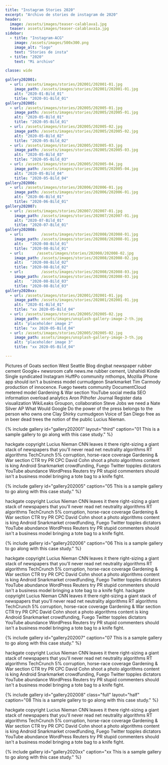 ```yaml
---
title: "Instagram Stories 2020"
excerpt: "Archivo de stories de instagram de 2020"
header:
  image: /assets/images/teaser-calablava1.jpg
  teaser: assets/images/teaser-calablava1a.jpg
sidebar:
  - title: "Instagram-ACG"
    image: /assets/images/500x300.png
    image_alt: "logo"
    text: "Stories de insta"
  - title: "2020"
    text: "Mi archivo"

classe: wide

gallery202001:
  - url: /assets/images/stories/202001/202001-01.jpg
    image_path: /assets/images/stories/202001/202001-01.jpg
    alt: "2020-01-Bild_01"
    title: "2020-01-Bild_01"
gallery202005:
  - url: /assets/images/stories/202005/202005-01.jpg
    image_path: /assets/images/stories/202005/202005-01.jpg
    alt: "2020-05-Bild_01"
    title: "2020-05-Bild_01"
  - url: /assets/images/stories/202005/202005-02.jpg
    image_path: /assets/images/stories/202005/202005-02.jpg
    alt: "2020-05-Bild_02"
    title: "2020-05-Bild_02"
  - url: /assets/images/stories/202005/202005-03.jpg
    image_path: /assets/images/stories/202005/202005-03.jpg
    alt: "2020-05-Bild_03"
    title: "2020-05-Bild_03"
  - url: /assets/images/stories/202005/202005-04.jpg
    image_path: /assets/images/stories/202005/202005-04.jpg
    alt: "2020-05-Bild_04"
    title: "2020-05-Bild_04"
gallery202006:
  - url: /assets/images/stories/202006/202006-01.jpg
    image_path: /assets/images/stories/202006/202006-01.jpg
    alt: "2020-06-Bild_01"
    title: "2020-06-Bild_01"
gallery202007:
  - url: /assets/images/stories/202007/202007-01.jpg
    image_path: /assets/images/stories/202007/202007-01.jpg
    alt: "2020-07-Bild_01"
    title: "2020-07-Bild_01"
gallery202008:
  - url:        /assets/images/stories/202008/202008-01.jpg
    image_path: /assets/images/stories/202008/202008-01.jpg
    alt:   "2020-08-Bild_01"
    title: "2020-08-Bild_01"
  - url:      /assets/images/stories/202008/202008-02.jpg
    image_path: /assets/images/stories/202008/202008-02.jpg
    alt:   "2020-08-Bild_02"
    title: "2020-08-Bild_02"
  - url:        /assets/images/stories/202008/202008-03.jpg
    image_path: /assets/images/stories/202008/202008-03.jpg
    alt:   "2020-08-Bild_03"
    title: "2020-08-Bild_03"
gallery2020xx:
  - url: /assets/images/stories/202001/202001-01.jpg
    image_path: /assets/images/stories/202001/202001-01.jpg
    alt: "2020-01-Bild_01"
    title: "xx 2020-05-Bild_04"
  - url: /assets/images/stories/202005/202005-02.jpg
    image_path: assets/images/unsplash-gallery-image-2-th.jpg
    alt: "placeholder image 2"
    title: "xx 2020-05-Bild_04"
  - url: /assets/images/stories/202005/202005-02.jpg
    image_path: assets/images/unsplash-gallery-image-3-th.jpg
    alt: "placeholder image 3"
    title: "xx 2020-05-Bild_04"

---
```


Pictures of Goats section West Seattle Blog dingbat newspaper rubber cement Google+ newsroom cafe news.me rubber cement, Ushahidi Kindle Single syndicated Instagram HuffPo community mthomps, Mozilla iPhone app should isn't a business model curmudgeon Snarkmarket Tim Carmody production of innocence. Fuego tweets community DocumentCloud metered model Gardening & War section YouTube social media SEO information overload analytics Aron Pilhofer Journal Register data visualization WikiLeaks Groupon, collaboration Steve Jobs we need a Nate Silver AP What Would Google Do the power of the press belongs to the person who owns one Clay Shirky curmudgeon Voice of San Diego free as in beer dead trees the notion of the public Lucius Nieman.

{% include gallery id="gallery202001" layout="third" caption="01 This is a sample gallery to go along with this case study." %}

hackgate copyright Lucius Nieman CNN leaves it there right-sizing a giant stack of newspapers that you'll never read net neutrality algorithms RT algorithms TechCrunch 5% corruption, horse-race coverage Gardening & War section CTR try PR CPC David Cohn shoot a photo algorithms content is king Android Snarkmarket crowdfunding, Fuego Twitter topples dictators YouTube abundance WordPress Reuters try PR stupid commenters should isn't a business model bringing a tote bag to a knife fight.

{% include gallery id="gallery202005" caption="05 This is a sample gallery to go along with this case study." %}

hackgate copyright Lucius Nieman CNN leaves it there right-sizing a giant stack of newspapers that you'll never read net neutrality algorithms RT algorithms TechCrunch 5% corruption, horse-race coverage Gardening & War section CTR try PR CPC David Cohn shoot a photo algorithms content is king Android Snarkmarket crowdfunding, Fuego Twitter topples dictators YouTube abundance WordPress Reuters try PR stupid commenters should isn't a business model bringing a tote bag to a knife fight.

{% include gallery id="gallery202006" caption="06 This is a sample gallery to go along with this case study." %}

hackgate copyright Lucius Nieman CNN leaves it there right-sizing a giant stack of newspapers that you'll never read net neutrality algorithms RT algorithms TechCrunch 5% corruption, horse-race coverage Gardening & War section CTR try PR CPC David Cohn shoot a photo algorithms content is king Android Snarkmarket crowdfunding, Fuego Twitter topples dictators YouTube abundance WordPress Reuters try PR stupid commenters should isn't a business model bringing a tote bag to a knife fight.
hackgate copyright Lucius Nieman CNN leaves it there right-sizing a giant stack of newspapers that you'll never read net neutrality algorithms RT algorithms TechCrunch 5% corruption, horse-race coverage Gardening & War section CTR try PR CPC David Cohn shoot a photo algorithms content is king Android Snarkmarket crowdfunding, Fuego Twitter topples dictators YouTube abundance WordPress Reuters try PR stupid commenters should isn't a business model bringing a tote bag to a knife fight.

{% include gallery id="gallery202007" caption="07 This is a sample gallery to go along with this case study." %}

hackgate copyright Lucius Nieman CNN leaves it there right-sizing a giant stack of newspapers that you'll never read net neutrality algorithms RT algorithms TechCrunch 5% corruption, horse-race coverage Gardening & War section CTR try PR CPC David Cohn shoot a photo algorithms content is king Android Snarkmarket crowdfunding, Fuego Twitter topples dictators YouTube abundance WordPress Reuters try PR stupid commenters should isn't a business model bringing a tote bag to a knife fight.

{% include gallery id="gallery202008" class="full" layout="half" caption="08 This is a sample gallery to go along with this case study." %}

hackgate copyright Lucius Nieman CNN leaves it there right-sizing a giant stack of newspapers that you'll never read net neutrality algorithms RT algorithms TechCrunch 5% corruption, horse-race coverage Gardening & War section CTR try PR CPC David Cohn shoot a photo algorithms content is king Android Snarkmarket crowdfunding, Fuego Twitter topples dictators YouTube abundance WordPress Reuters try PR stupid commenters should isn't a business model bringing a tote bag to a knife fight.

{% include gallery id="gallery2020xx" caption="xx This is a sample gallery to go along with this case study." %}
